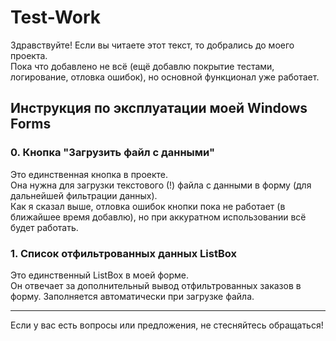 # Test-Work

Здравствуйте! Если вы читаете этот текст, то добрались до моего проекта.  
Пока что добавлено не всё (ещё добавлю покрытие тестами, логирование, отловка ошибок), но основной функционал уже работает.

## Инструкция по эксплуатации моей Windows Forms

### 0. Кнопка "Загрузить файл с данными"
Это единственная кнопка в проекте.  
Она нужна для загрузки текстового (!) файла с данными в форму (для дальнейшей фильтрации данных).  
Как я сказал выше, отловка ошибок кнопки пока не работает (в ближайшее время добавлю), но при аккуратном использовании всё будет работать.

### 1. Список отфильтрованных данных ListBox
Это единственный ListBox в моей форме.  
Он отвечает за дополнительный вывод отфильтрованных заказов в форму. Заполняется автоматически при загрузке файла.

---

Если у вас есть вопросы или предложения, не стесняйтесь обращаться!
